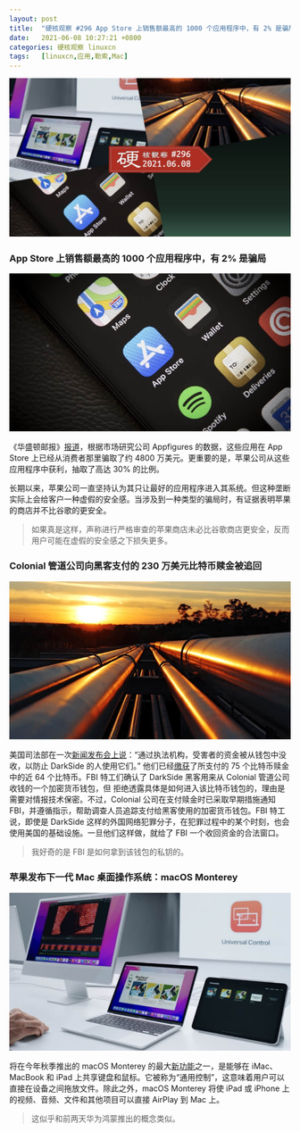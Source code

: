 ```yaml
---
layout: post
title:	"硬核观察 #296 App Store 上销售额最高的 1000 个应用程序中，有 2% 是骗局"
date:	2021-06-08 10:27:21 +0800 
categories:	硬核观察 linuxcn 
tags:	[linuxcn,应用,勒索,Mac]
---
```



![](/Asserts/Images/album/202106/08/102617rbeglggtnllg0lzj.jpg)


### App Store 上销售额最高的 1000 个应用程序中，有 2% 是骗局


![](/Asserts/Images/album/202106/08/102626gb7xqbf7ggxp73gb.jpg)


《华盛顿邮报》[报道](https://www.adn.com/nation-world/2021/06/06/apples-tightly-controlled-app-store-is-teeming-with-scams/)，根据市场研究公司 Appfigures 的数据，这些应用在 App Store 上已经从消费者那里骗取了约 4800 万美元。更重要的是，苹果公司从这些应用程序中获利，抽取了高达 30% 的比例。


长期以来，苹果公司一直坚持认为其只让最好的应用程序进入其系统。但这种垄断实际上会给客户一种虚假的安全感。当涉及到一种类型的骗局时，有证据表明苹果的商店并不比谷歌的更安全。



> 
> 如果真是这样，声称进行严格审查的苹果商店未必比谷歌商店更安全，反而用户可能在虚假的安全感之下损失更多。
> 
> 
> 


### Colonial 管道公司向黑客支付的 230 万美元比特币赎金被追回


![](/Asserts/Images/album/202106/08/102644ilh0cn8uxs0xx0h3.jpg)


美国司法部在一次[新闻发布会上说](https://edition.cnn.com/2021/06/07/politics/colonial-pipeline-ransomware-recovered/)：“通过执法机构，受害者的资金被从钱包中没收，以防止 DarkSide 的人使用它们。” 他们已经[缴获](https://www.wsj.com/articles/u-s-retrieves-millions-paid-to-colonial-pipeline-hackers-11623094399)了所支付的 75 个比特币赎金中的近 64 个比特币。FBI 特工们确认了 DarkSide 黑客用来从 Colonial 管道公司收钱的一个加密货币钱包，但 拒绝透露具体是如何进入该比特币钱包的，理由是需要对情报技术保密。不过，Colonial 公司在支付赎金时已采取早期措施通知 FBI，并遵循指示，帮助调查人员追踪支付给黑客使用的加密货币钱包。FBI 特工说，即使是 DarkSide 这样的外国网络犯罪分子，在犯罪过程中的某个时刻，也会使用美国的基础设施。一旦他们这样做，就给了 FBI 一个收回资金的合法窗口。



> 
> 我好奇的是 FBI 是如何拿到该钱包的私钥的。
> 
> 
> 


### 苹果发布下一代 Mac 桌面操作系统：macOS Monterey


![](/Asserts/Images/album/202106/08/102659ceve5s70bkv79y0e.jpg)


将在今年秋季推出的 macOS Monterey 的最大[新功能](https://arstechnica.com/gadgets/2021/06/apple-macos-monterey-announced-details-new-features/)之一，是能够在 iMac、MacBook 和 iPad 上共享键盘和鼠标。它被称为“通用控制”，这意味着用户可以直接在设备之间拖放文件。除此之外，macOS Monterey 将使 iPad 或 iPhone 上的视频、音频、文件和其他项目可以直接 AirPlay 到 Mac 上。



> 
> 这似乎和前两天华为鸿蒙推出的概念类似。
> 
> 
>
